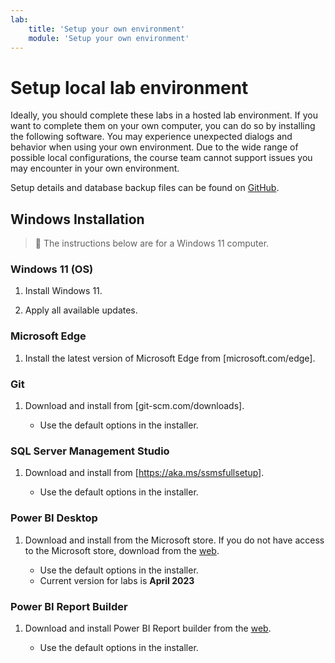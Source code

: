 ```yaml
---
lab:
    title: 'Setup your own environment'
    module: 'Setup your own environment'
---
```


# Setup local lab environment 

Ideally, you should complete these labs in a hosted lab environment. If you want to complete them on your own computer, you can do so by installing the following software. You may experience unexpected dialogs and behavior when using your own environment. Due to the wide range of possible local configurations, the course team cannot support issues you may encounter in your own environment.

Setup details and database backup files can be found on [GitHub](https://github.com/MicrosoftLearning/DP-500-Azure-Data-Analyst/tree/main/Allfiles/00-Setup).

## Windows Installation

> &#128221; The instructions below are for a Windows 11 computer.

### Windows 11 (OS)

1. Install Windows 11.

2. Apply all available updates.

### Microsoft Edge

1. Install the latest version of Microsoft Edge from [microsoft.com/edge].

### Git

1. Download and install from [git-scm.com/downloads].

    - Use the default options in the installer.

### SQL Server Management Studio

1. Download and install from [https://aka.ms/ssmsfullsetup].

    - Use the default options in the installer.

### Power BI Desktop

1. Download and install from the Microsoft store. If you do not have access to the Microsoft store, download from the [web](https://www.microsoft.com/download/details.aspx?id=58494).

    - Use the default options in the installer.
    - Current version for labs is **April 2023**

### Power BI Report Builder

1. Download and install Power BI Report builder from the [web](https://www.microsoft.com/download/details.aspx?id=58158).

    - Use the default options in the installer.

